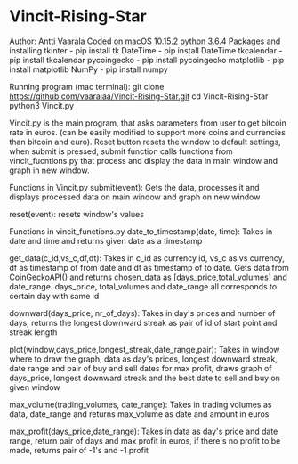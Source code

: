 # Vincit-Rising-Star
Author: Antti Vaarala
Coded on macOS 10.15.2
python 3.6.4
Packages and installing
tkinter - pip install tk
DateTime - pip install DateTime
tkcalendar - pip install tkcalendar
pycoingecko - pip install pycoingecko
matplotlib - pip install matplotlib
NumPy - pip install numpy

Running program (mac terminal):
git clone https://github.com/vaaralaa/Vincit-Rising-Star.git
cd Vincit-Rising-Star
python3 Vincit.py

Vincit.py is the main program, that asks parameters from user to get bitcoin rate in euros. (can be easily modified to support more coins and currencies than bitcoin and euro). Reset button resets the window to default settings, when submit is pressed, submit function calls functions from vincit_fucntions.py that process and display the data in main window and graph in new window.

Functions in Vincit.py
submit(event):
    Gets the data, processes it and displays processed data on main window and
    graph on new window

reset(event):
    resets window's values
    

Functions in vincit_functions.py
date_to_timestamp(date, time):
    Takes in date and time and returns given date as a timestamp

get_data(c_id,vs_c,df,dt):
    Takes in c_id as currency id, vs_c as vs currency, df as timestamp of
    from date and dt as timestamp of to date. Gets data from CoinGeckoAPI()
    and returns chosen_data as [days_price,total_volumes] and date_range.
    days_price, total_volumes and date_range all corresponds to certain day
    with same id

downward(days_price, nr_of_days):
    Takes in day's prices and number of days, returns the longest downward 
    streak as pair of id of start point and streak length

plot(window,days_price,longest_streak,date_range,pair):
    Takes in window where to draw the graph, data as day's prices, longest
    downward streak, date range and pair of buy and sell dates for max profit,
    draws graph of days_price, longest downward streak and the best date to
    sell and buy on given window

max_volume(trading_volumes, date_range):
    Takes in trading volumes as data, date_range and returns max_volume as date
    and amount in euros

max_profit(days_price,date_range):
    Takes in data as day's price and date range, return pair of days and
    max profit in euros, if there's no profit to be made, returns pair of -1's 
    and -1 profit
